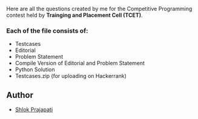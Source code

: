 Here are all the questions created by me for the Competitive Programming contest held by **Trainging and Placement Cell (TCET)**.

### Each of the file consists of:
- Testcases 
- Editorial
- Problem Statement
- Compile Version of Editorial and Problem Statement
- Python Solution
- Testcases.zip (for uploading on Hackerrank)

## Author
- [Shlok Prajapati](https://github.com/shlok-2003)
